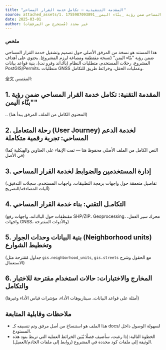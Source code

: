 ```yaml
---
title: "المقدمة التنفيذية — تكامل خدمة القرار المساحي"
source: attached_assets/1. المقدمة التنفيذية_ تكامل خدمة القرار المساحي ضمن رؤية _بنّاء اليمن__1755987093891.md
date: 2025-03-01
author: غير محدد (مُستخرج من المرفقات)
---
```


### ملخص
هذا المستند هو نسخة من المرفق الأصلي حول تصميم وتشغيل خدمة القرار المساحي ضمن رؤية "بنّاء اليمن" (نسخة مقتطفة ومصاغة لرزم المشروع). يحتوي على أهداف المشروع، رحلات المستخدم، متطلبات النظام (باك‌اند وفرو نت)، بنية قواعد بيانات PostGIS/Permits، متطلبات GNSS وعمليات الحقل، وخرائط طريق للتكامل.

全文 المقتبس:

## 1. المقدمة التقنية: تكامل خدمة القرار المساحي ضمن رؤية "بنّاء اليمن"

.. (المحتوى الكامل من الملف المرفق يبدأ هنا)

## 2. رحلة المتعامل (User Journey) لخدمة الدعم المساحي: تجربة رقمية متكاملة

(النص الكامل من الملف الأصلي محفوظ هنا — تمت الإبقاء على العناوين والهيكلية كما في الأصل)

## 3. إدارة المستخدمين والضوابط لخدمة القرار المساحي

(تفاصيل متعمقة حول واجهات برمجة التطبيقات، واجهات المستخدم، سجلات التدقيق، آليات المصادقة/التصريح)

## 4. التكامـل التقني: بناء خدمة القرار المساحي

(مقتطفات حول الباك‌اند، واجهات رفع SHP/ZIP، Geoprocessing، محرك سير العمل، واجهات GNSS، والأدوات المقترحة)

## 5. بنية البيانات وحدات الجوار (Neighborhood units) وتخطيط الشوارع

(جداول مُقترحة مثل `gis.neighborhood_units`, `gis.streets` مع الحقول وشرح الاستعمال)

## 6. المخارج والاختبارات: حالات استخدام مقترحة للاختبار والتكامل

(أمثلة على قواعد البيانات، سيناريوهات الأداء، مؤشرات قياس الأداء وغيرها)

## ملاحظات وقابلية المتابعة

- هذا الملف هو استنساخ من أصل مرفق وتم تنسيقه كـ docs/ لسهولة الوصول داخل المستودع.
- الخطوة التالية: إذا رغبت، سأضيف فصلًا يُبَين الخرائط العملية التي تربط بنود هذه الوثيقة إلى ملفات كود محددة في المشروع (روابط إلى ملفات الخادم/العميل).

